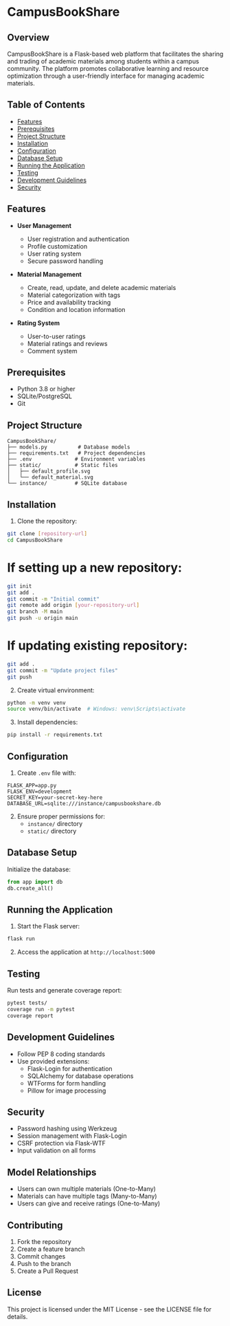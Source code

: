 # CampusBookShare

## Overview
CampusBookShare is a Flask-based web platform that facilitates the sharing and trading of academic materials among students within a campus community. The platform promotes collaborative learning and resource optimization through a user-friendly interface for managing academic materials.

## Table of Contents
- [Features](#features)
- [Prerequisites](#prerequisites)
- [Project Structure](#project-structure)
- [Installation](#installation)
- [Configuration](#configuration)
- [Database Setup](#database-setup)
- [Running the Application](#running-the-application)
- [Testing](#testing)
- [Development Guidelines](#development-guidelines)
- [Security](#security)

## Features
- **User Management**
  - User registration and authentication
  - Profile customization
  - User rating system
  - Secure password handling

- **Material Management**
  - Create, read, update, and delete academic materials
  - Material categorization with tags
  - Price and availability tracking
  - Condition and location information

- **Rating System**
  - User-to-user ratings
  - Material ratings and reviews
  - Comment system

## Prerequisites
- Python 3.8 or higher
- SQLite/PostgreSQL
- Git

## Project Structure
```
CampusBookShare/
├── models.py          # Database models
├── requirements.txt   # Project dependencies
├── .env              # Environment variables
├── static/           # Static files
│   ├── default_profile.svg
│   └── default_material.svg
└── instance/         # SQLite database
```

## Installation
1. Clone the repository:
```bash
git clone [repository-url]
cd CampusBookShare
```

# If setting up a new repository:
```bash
git init
git add .
git commit -m "Initial commit"
git remote add origin [your-repository-url]
git branch -M main
git push -u origin main
```

# If updating existing repository:
```bash
git add .
git commit -m "Update project files"
git push
```

2. Create virtual environment:
```bash
python -m venv venv
source venv/bin/activate  # Windows: venv\Scripts\activate
```

3. Install dependencies:
```bash
pip install -r requirements.txt
```

## Configuration
1. Create `.env` file with:
```
FLASK_APP=app.py
FLASK_ENV=development
SECRET_KEY=your-secret-key-here
DATABASE_URL=sqlite:///instance/campusbookshare.db
```

2. Ensure proper permissions for:
   - `instance/` directory
   - `static/` directory

## Database Setup
Initialize the database:
```python
from app import db
db.create_all()
```

## Running the Application
1. Start the Flask server:
```bash
flask run
```
2. Access the application at `http://localhost:5000`

## Testing
Run tests and generate coverage report:
```bash
pytest tests/
coverage run -m pytest
coverage report
```

## Development Guidelines
- Follow PEP 8 coding standards
- Use provided extensions:
  - Flask-Login for authentication
  - SQLAlchemy for database operations
  - WTForms for form handling
  - Pillow for image processing

## Security
- Password hashing using Werkzeug
- Session management with Flask-Login
- CSRF protection via Flask-WTF
- Input validation on all forms

## Model Relationships
- Users can own multiple materials (One-to-Many)
- Materials can have multiple tags (Many-to-Many)
- Users can give and receive ratings (One-to-Many)

## Contributing
1. Fork the repository
2. Create a feature branch
3. Commit changes
4. Push to the branch
5. Create a Pull Request

## License
This project is licensed under the MIT License - see the LICENSE file for details.
